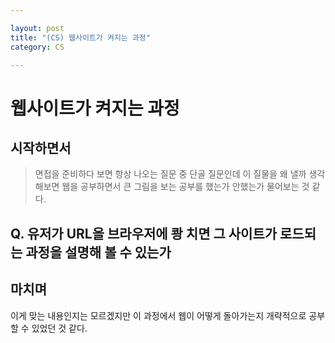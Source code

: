 ```yaml
---

layout: post
title: "(CS) 웹사이트가 켜지는 과정"
category: CS

---
```


#  웹사이트가 켜지는 과정

## 시작하면서
> 면접을 준비하다 보면 항상 나오는 질문 중 단골 질문인데 이 질물을 왜 낼까 생각해보면 웹을 공부하면서 큰 그림을 보는 공부를 했는가 안했는가 물어보는 것 같다.

## Q. 유저가 URL을 브라우저에 쾅 치면 그 사이트가 로드되는 과정을 설명해 볼 수 있는가






## 마치며
이게 맞는 내용인지는 모르겠지만 이 과정에서 웹이 어떻게 돌아가는지 개략적으로 공부할 수 있었던 것 같다.

<br/><br/>
